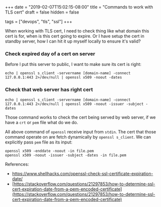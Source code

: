 +++
date = "2019-02-07T15:02:15-08:00"
title = "Commands to work with TLS cert"
draft = false
hidden = false

tags = ["devops", "tls", "ssl"]
+++

When working with TLS cert, I need to check thing like what domain this
cert is for, when is this cert going to expire. Or I have setup the cert
in standby server, how I can hit it up myself locally to ensure it's
valid?

### Check expired day of a cert on server

Before I put this server to public, I want to make sure its cert is
right:

```
echo | openssl s_client -servername [domain-name] -connect 127.0.0.1:443 2>/dev/null | openssl x509 -noout -dates
```

### Check that web server has right cert

```
echo | openssl s_client -servername [domain-name] -connect 127.0.0.1:443 2>/dev/null | openssl x509 -noout -issuer -subject -dates
```

Those command works to check the cert being served by web server, if we
have a `crt` or `pem` file what do we do.

All above command of `openssl` receive input from `stdin`. The cert that
those command operate on are fetch dynamically by `openssl s_client`. We
can explicitly pass `pem` file as its input:

```
openssl x509 -enddate -noout -in file.pem
openssl x509 -noout -issuer -subject -dates -in file.pem
```

References:

- [https://www.shellhacks.com/openssl-check-ssl-certificate-expiration-date/
](https://www.shellhacks.com/openssl-check-ssl-certificate-expiration-date/)
- [https://stackoverflow.com/questions/21297853/how-to-determine-ssl-cert-expiration-date-from-a-pem-encoded-certificate](https://stackoverflow.com/questions/21297853/how-to-determine-ssl-cert-expiration-date-from-a-pem-encoded-certificate)

